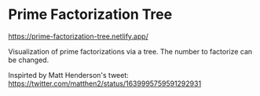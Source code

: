 # Prime Factorization Tree

https://prime-factorization-tree.netlify.app/

Visualization of prime factorizations via a tree. The number to factorize can be changed.

Inspirted by Matt Henderson's tweet: https://twitter.com/matthen2/status/1639995759591292931
